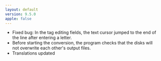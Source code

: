 ```yaml
---
layout: default
version: 9.5.0
apple: false
---
```


* Fixed bug: In the tag editing fields, the text cursor jumped to the end of the line after entering a letter.
* Before starting the conversion, the program checks that the disks will not overwrite each other's output files.
* Translations updated
